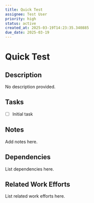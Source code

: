 ```yaml
---
title: Quick Test
assignee: Test User
priority: high
status: active
created_at: 2025-03-19T14:23:35.340885
due_date: 2025-03-19
---
```


# Quick Test

## Description
No description provided.

## Tasks
- [ ] Initial task

## Notes
Add notes here.

## Dependencies
List dependencies here.

## Related Work Efforts
List related work efforts here.